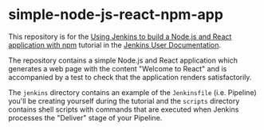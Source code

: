 # simple-node-js-react-npm-app

This repository is for the
[Using Jenkins to build a Node.js and React application with npm](https://jenkins.io/doc/tutorials/building-a-node-js-and-react-app-with-npm/)
tutorial in the [Jenkins User Documentation](https://jenkins.io/doc/).

The repository contains a simple Node.js and React application which generates
a web page with the content "Welcome to React" and is accompanied by a test to
check that the application renders satisfactorily.

The `jenkins` directory contains an example of the `Jenkinsfile` (i.e. Pipeline)
you'll be creating yourself during the tutorial and the `scripts` directory
contains shell scripts with commands that are executed when Jenkins processes
the "Deliver" stage of your Pipeline.
